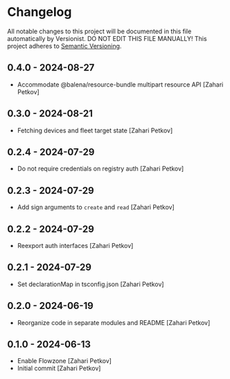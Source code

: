 # Changelog

All notable changes to this project will be documented in this file
automatically by Versionist. DO NOT EDIT THIS FILE MANUALLY!
This project adheres to [Semantic Versioning](http://semver.org/).

## 0.4.0 - 2024-08-27

* Accommodate @balena/resource-bundle multipart resource API [Zahari Petkov]

## 0.3.0 - 2024-08-21

* Fetching devices and fleet target state [Zahari Petkov]

## 0.2.4 - 2024-07-29

* Do not require credentials on registry auth [Zahari Petkov]

## 0.2.3 - 2024-07-29

* Add sign arguments to `create` and `read` [Zahari Petkov]

## 0.2.2 - 2024-07-29

* Reexport auth interfaces [Zahari Petkov]

## 0.2.1 - 2024-07-29

* Set declarationMap in tsconfig.json [Zahari Petkov]

## 0.2.0 - 2024-06-19

* Reorganize code in separate modules and README [Zahari Petkov]

## 0.1.0 - 2024-06-13

* Enable Flowzone [Zahari Petkov]
* Initial commit [Zahari Petkov]
